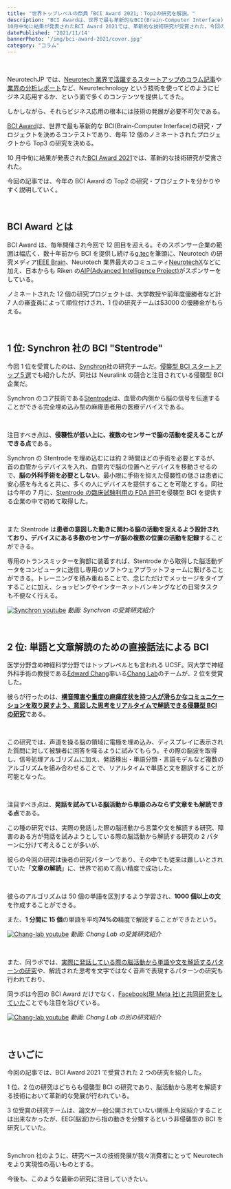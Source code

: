 ```yaml
---
title: "世界トップレベルの祭典「BCI Award 2021」：Top2の研究を解説。"
description: "BCI Awardは、世界で最も革新的なBCI(Brain-Computer Interface)の研究・プロジェクトを決めるコンテストであり、毎年12個のノミネートされたプロジェクトからTop3の研究を決める。
10月中旬に結果が発表されたBCI Award 2021では、革新的な技術研究が受賞された。今回の記事では、今年のBCI AwardのTop2の研究・プロジェクトを分かりやすく説明していく。"
datePublished: '2021/11/14'
bannerPhoto: '/img/bci-award-2021/cover.jpg'
category: "コラム"
---
```


&nbsp;

NeurotechJP では、[Neurotech 業界で活躍するスタートアップのコラム記事](https://neurotechjp.com/jp/blog/)や[業界の分析レポート](https://neurotechjp.com/jp/slides/)など、Neurotechnology という技術を使ってどのようにビジネス応用するか、という面で多くのコンテンツを提供してきた。

しかしながら、それらビジネス応用の根本には技術の発展が必要不可欠である。

[BCI Award](https://www.bci-award.com/Home)は、世界で最も革新的な BCI(Brain-Computer Interface)の研究・プロジェクトを決めるコンテストであり、毎年 12 個のノミネートされたプロジェクトから Top3 の研究を決める。

10 月中旬に結果が発表された[BCI Award 2021](https://www.bci-award.com/2021)では、革新的な技術研究が受賞された。

今回の記事では、今年の BCI Award の Top2 の研究・プロジェクトを分かりやすく説明していく。

&nbsp;

## BCI Award とは

BCI Award は、毎年開催され今回で 12 回目を迎える。そのスポンサー企業の範囲は幅広く、数十年前から BCI を提供し続ける[g.tec](https://www.gtec.at/)を筆頭に、Neurotech の研究メディア[IEEE Brain](https://brain.ieee.org/)、Neurotech 業界最大のコミュニティ[NeurotechX](http://neurotechx.com/)などに加え、日本からも Riken の[AIP(Advanced Intelligence Project)](https://aip.riken.jp/)がスポンサーをしている。

ノミネートされた 12 個の研究プロジェクトは、大学教授や前年度優勝者など計 7 人の審査員によって順位付けされ、1 位の研究チームは$3000 の優勝金がもらえる。

&nbsp;

## 1 位: Synchron 社の BCI "Stentrode"

今回 1 位を受賞したのは、[Synchron](https://synchron.com/)社の研究チームだ。[侵襲型 BCI スタートアップ５選](https://neurotechjp.com/jp/blog/5-startups-invasive-bci/)でも紹介したが、同社は Neuralink の競合と注目されている侵襲型 BCI 企業だ。

Synchron のコア技術である[Stentrode](https://synchron.com/stentrode)は、血管の内側から脳の信号を伝達することができる完全埋め込み型の麻痺患者用の医療デバイスである。

&nbsp;

注目すべき点は、**侵襲性が低い上に、複数のセンサーで脳の活動を捉えることができる点**である。

Synchron の Stentrode を埋め込むには約 2 時間ほどの手術を必要とするが、首の血管からデバイスを入れ、血管内で脳の位置へとデバイスを移動させるので、**脳の外科手術を必要としない**。最小限に手術を抑えた侵襲性の低さは患者に安心感を与えると共に、多くの人にデバイスを提供することを可能とする。同社は今年の 7 月に、[Stentrode の臨床試験利用の FDA 許可](https://www.businesswire.com/news/home/20210728005305/en/Synchron-Receives-Green-Light-From-FDA-to-Begin-Breakthrough-Trial-of-Implantable-Brain-Computer-Interface-in-US)を侵襲型 BCI を提供する企業の中で初めて取得した。

&nbsp;

また Stentrode は**患者の意図した動きに関わる脳の活動を捉えるよう設計されており、デバイスにある多数のセンサーが脳の複数の位置の活動を記録**することができる。

専用のトランスミッターを胸部に装着すれば、Stentrode から取得した脳活動データをコンピュータに送信し専用のソフトウェアプラットフォームに繋げることができる。トレーニングを積み重ねることで、念じただけでメッセージをタイプすることに加え、ショッピングやインターネットバンキングなどの日常タスクも不便なく行える。

[![Synchron youtube](https://neurotechjp.com/img/bci-award-2021/synchron.jpg)](https://youtu.be/7Yo8VlMoJPU)
_動画: Synchron の受賞研究紹介_

&nbsp;

## 2 位: 単語と文章解読のための直接話法による BCI

医学分野含め神経科学分野ではトップレベルとも言われる UCSF。同大学で神経外科手術の教授である[Edward Chang](https://profiles.ucsf.edu/edward.chang)率いる[Chang Lab](http://changlab.ucsf.edu/)のチームが、2 位を受賞した。

彼らが行ったのは、[**構音障害や重度の麻痺症状を持つ人が滑らかなコミュニケーションを取り戻すよう、意図した思考をリアルタイムで解読できる侵襲型 BCI の研究**](https://www.nejm.org/doi/full/10.1056/NEJMoa2027540)である。

&nbsp;

この研究では、声道を操る脳の領域に電極を埋め込み、ディスプレイに表示された質問に対して被験者に回答を喋るように試みてもらう。その際の脳波を取得し、信号処理アルゴリズムに加え、発話検出・単語分類・言語モデルなど複数のアルゴリズムを組み合わせることで、リアルタイムで単語と文を翻訳することが可能となった。

&nbsp;

注目すべき点は、**発話を試みている脳活動から単語のみならず文章をも解読できる点**である。

この種の研究では、実際の発話した際の脳活動から言葉や文を解読する研究、障害のある方が発話を試みようとしている際の脳活動から解読する研究の 2 パターンに分けて考えることが多いが、

彼らの今回の研究は後者の研究パターンであり、その中でも従来は難しいとされていた「**文章の解読**」に、世界で初めて高い精度で成功した。

&nbsp;

彼らのアルゴリズムは 50 個の単語を区別するよう学習され、**1000 個以上の文**を作成することができる。

また、**1 分間に 15 個**の単語を平均**74%の**精度で解読することができたという。

[![Chang-lab youtube](https://neurotechjp.com/img/bci-award-2021/ucsf-chang-lab-1.jpg)](https://youtu.be/sJj6bKLr_lQ)
_動画: Chang Lab の受賞研究紹介_

&nbsp;

また、同ラボでは、[実際に発話している際の脳活動から単語や文を解読するパターンの研究](https://www.ucsf.edu/news/2019/04/414296/synthetic-speech-generated-brain-recordings)や、解読された思考を文字ではなく音声で表現するパターンの研究も行われており、

同ラボは今回の BCI Award だけでなく、[Facebook(現 Meta 社)と共同研究をしていた](https://tech.fb.com/bci-milestone-new-research-from-ucsf-with-support-from-facebook-shows-the-potential-of-brain-computer-interfaces-for-restoring-speech-communication/)ことでも注目を浴びている。

[![Chang-lab youtube](https://neurotechjp.com/img/bci-award-2021/ucsf-chang-lab-2.jpg)](https://youtu.be/kbX9FLJ6WKw)
_動画: Chang Lab の別の研究紹介_

&nbsp;

## さいごに

今回の記事では、BCI Award 2021 で受賞された 2 つの研究を紹介した。

1 位、2 位の研究はどちらも侵襲型 BCI の研究であり、脳活動から思考を解読する技術において革新的な発展が行われている。

3 位受賞の研究チームは、論文が一般公開されていない関係上今回紹介することは出来なかったが、EEG(脳波)から指の動きを分類するという非侵襲型の BCI を研究していた。

&nbsp;

Synchron 社のように、研究ベースの技術発展が我々消費者にとって Neurotech をより実現性の高いものとする。

今後も、このような最新の研究に注目していきたい。
